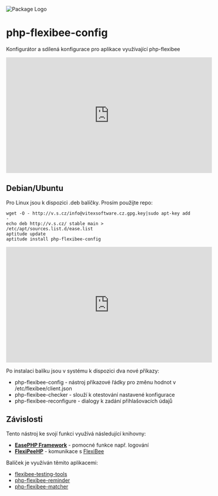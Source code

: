 ![Package Logo](https://raw.githubusercontent.com/VitexSoftware/php-flexibee-config/master/package_logo.png "Project Logo")

php-flexibee-config
===================

Konfigurátor a sdílená konfigurace pro aplikace využívající php-flexibee

<iframe width="560" height="315" src="https://www.youtube.com/embed/JJW6JAiqgAE" frameborder="0" allow="autoplay; encrypted-media" allowfullscreen></iframe>

Debian/Ubuntu
-------------

Pro Linux jsou k dispozici .deb balíčky. Prosím použijte repo:

    wget -O - http://v.s.cz/info@vitexsoftware.cz.gpg.key|sudo apt-key add -
    echo deb http://v.s.cz/ stable main > /etc/apt/sources.list.d/ease.list
    aptitude update
    aptitude install php-flexibee-config

<iframe width="560" height="315" src="https://www.youtube.com/embed/pToYZfh3dFE" frameborder="0" allow="autoplay; encrypted-media" allowfullscreen></iframe>

Po instalaci balíku jsou v systému k dispozici dva nové příkazy:

  * php-flexibee-config      - nástroj příkazové řádky pro změnu hodnot v /etc/flexibee/client.json
  * php-flexibee-checker     - slouží k otestování nastavené konfigurace
  * php-flexibee-reconfigure - dialogy k zadání přihlašovacích údajů

Závislosti
----------

Tento nástroj ke svojí funkci využívá následující knihovny:

 * [**EasePHP Framework**](https://github.com/VitexSoftware/EaseFramework) - pomocné funkce např. logování
 * [**FlexiPeeHP**](https://github.com/Spoje-NET/FlexiPeeHP)        - komunikace s [FlexiBee](https://flexibee.eu/)

Balíček je využíván těmito aplikacemi:

 * [flexibee-testing-tools]( https://github.com/VitexSoftware/FlexiBee-TestingTools )
 * [php-flexibee-reminder]( https://github.com/VitexSoftware/php-flexibee-reminder)
 * [php-flexibee-matcher]( https://github.com/VitexSoftware/php-flexibee-matcher )
